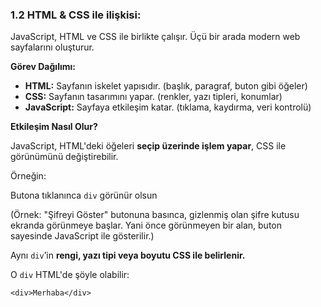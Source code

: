 ### **1.2 HTML & CSS ile ilişkisi:**

JavaScript, HTML ve CSS ile birlikte çalışır. Üçü bir arada modern web sayfalarını oluşturur.

**Görev Dağılımı:**

- **HTML:** Sayfanın iskelet yapısıdır. (başlık, paragraf, buton gibi öğeler)
- **CSS:** Sayfanın tasarımını yapar. (renkler, yazı tipleri, konumlar)
- **JavaScript:** Sayfaya etkileşim katar. (tıklama, kaydırma, veri kontrolü)

**Etkileşim Nasıl Olur?**

JavaScript, HTML'deki öğeleri **seçip üzerinde işlem yapar**, CSS ile görünümünü değiştirebilir.

 Örneğin:

Butona tıklanınca `div` görünür olsun

(Örnek: "Şifreyi Göster" butonuna basınca, gizlenmiş olan şifre kutusu ekranda görünmeye başlar. Yani önce görünmeyen bir alan, buton sayesinde JavaScript ile gösterilir.)

Aynı `div`’in **rengi, yazı tipi veya boyutu CSS ile belirlenir.**

O `div` HTML'de şöyle olabilir:

`<div>Merhaba</div>`